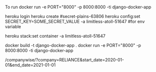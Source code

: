 To run docker run -e PORT="8000"  -p 8000:8000 -ti django-docker-app

heroku login
heroku create #secret-plains-63806
heroku config:set SECRET_KEY=SOME_SECRET_VALUE -a limitless-atoll-51647 #for env variable

heroku stack:set container -a limitless-atoll-51647

docker build -t django-docker-app .
docker run -e PORT="8000"  -p 8000:8000 -ti django-docker-app


/companywise/?company=RELIANCE&start_date=2020-01-01&end_date=2021-01-01
